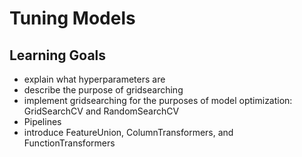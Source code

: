 # Tuning Models

## Learning Goals

- explain what hyperparameters are
- describe the purpose of gridsearching
- implement gridsearching for the purposes of model optimization: GridSearchCV and RandomSearchCV
- Pipelines
- introduce FeatureUnion, ColumnTransformers, and FunctionTransformers
